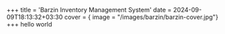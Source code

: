 +++
title = 'Barzin Inventory Management System'
date = 2024-09-09T18:13:32+03:30
cover = { image = "/images/barzin/barzin-cover.jpg"}
+++
hello world